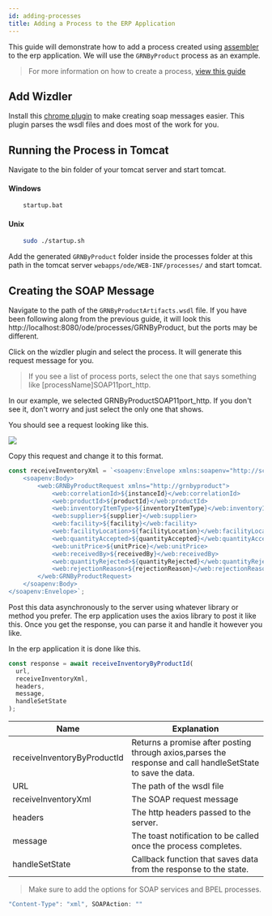 ```yaml
---
id: adding-processes
title: Adding a Process to the ERP Application
---
```


This guide will demonstrate how to add a process created using [assembler](http://203.135.63.70/assemble_empty_node/requirement_specs.jsp) to the erp application. We will use the `GRNByProduct` process as an example.

> For more information on how to create a process, [view this guide](/documentation-erp/creating-processes)

## Add Wizdler

Install this [chrome plugin](https://chrome.google.com/webstore/detail/wizdler/oebpmncolmhiapingjaagmapififiakb) to make creating soap messages easier. This plugin parses the wsdl files and does most of the work for you.

## Running the Process in Tomcat

Navigate to the bin folder of your tomcat server and start tomcat.

#### Windows

```bash
    startup.bat
```

#### Unix

```bash
    sudo ./startup.sh
```

Add the generated `GRNByProduct` folder inside the processes folder at this path in the tomcat server `webapps/ode/WEB-INF/processes/` and start tomcat.

## Creating the SOAP Message

Navigate to the path of the `GRNByProductArtifacts.wsdl` file. If you have been following along from the previous guide, it will look this http://localhost:8080/ode/processes/GRNByProduct, but the ports may be different.

Click on the wizdler plugin and select the process. It will generate this request message for you.

> If you see a list of process ports, select the one that says something like [processName]SOAP11port_http.

In our example, we selected GRNByProductSOAP11port_http. If you don't see it, don't worry and just select the only one that shows.

You should see a request looking like this.

![](/documentation-erp/img/process-request.png)

Copy this request and change it to this format.

```javascript
const receiveInventoryXml = `<soapenv:Envelope xmlns:soapenv="http://schemas.xmlsoap.org/soap/envelope/"  xmlns:web="http://grnbyproduct">
    <soapenv:Body>
        <web:GRNByProductRequest xmlns="http://grnbyproduct">
            <web:correlationId>${instanceId}</web:correlationId>
            <web:productId>${productId}</web:productId>
            <web:inventoryItemType>${inventoryItemType}</web:inventoryItemType>
            <web:supplier>${supplier}</web:supplier>
            <web:facility>${facility}</web:facility>
            <web:facilityLocation>${facilityLocation}</web:facilityLocation>
            <web:quantityAccepted>${quantityAccepted}</web:quantityAccepted>
            <web:unitPrice>${unitPrice}</web:unitPrice>
            <web:receivedBy>${receivedBy}</web:receivedBy>
            <web:quantityRejected>${quantityRejected}</web:quantityRejected>
            <web:rejectionReason>${rejectionReason}</web:rejectionReason>
        </web:GRNByProductRequest>
    </soapenv:Body>
</soapenv:Envelope>`;
```

Post this data asynchronously to the server using whatever library or method you prefer. The erp application uses the axios library to post it like this. Once you get the response, you can parse it and handle it however you like.

In the erp application it is done like this.

```javascript
const response = await receiveInventoryByProductId(
  url,
  receiveInventoryXml,
  headers,
  message,
  handleSetState
);
```

| Name                        | Explanation                                                                                                 |
| --------------------------- | ----------------------------------------------------------------------------------------------------------- |
| receiveInventoryByProductId | Returns a promise after posting through axios,parses the response and call handleSetState to save the data. |
| URL                         | The path of the wsdl file                                                                                   |
| receiveInventoryXml         | The SOAP request message                                                                                    |
| headers                     | The http headers passed to the server.                                                                      |
| message                     | The toast notification to be called once the process completes.                                             |
| handleSetState              | Callback function that saves data from the response to the state.                                           |

> Make sure to add the options for SOAP services and BPEL processes.

```javascript
"Content-Type": "xml", SOAPAction: ""
```
